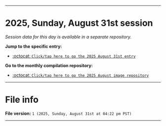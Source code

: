
***

# 2025, Sunday, August 31st session

_Session data for this day is available in a separate repository._

**Jump to the specific entry:**

- [:octocat: `Click/tap here to go the 2025 August 31st entry`](https://github.com/seanpm2001/SeansLifeArchive_Images_MotorWorld_CarFactory_Y2025_V8/tree/SeansLifeArchive_Images_MotorWorld_CarFactory_Y2025_V8_Main-dev/2025/08_August/31/)

**Go to the monthly compilation repository:**

- [:octocat: `Click/tap here to go the 2025 August image repository`](https://github.com/seanpm2001/SeansLifeArchive_Images_MotorWorld_CarFactory_Y2025_V8/)

***

# File info

**File version:** `1 (2025, Sunday, August 31st at 04:22 pm PST)`

***
